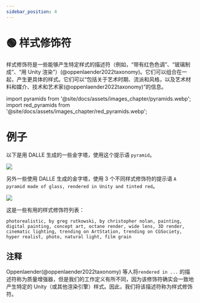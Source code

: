 ```yaml
---
sidebar_position: 4
---
```

# 🟢 样式修饰符

样式修饰符是一些能够产生特定样式的描述符（例如，“带有红色色调”、“玻璃制成”、“用 Unity 渲染”）(@oppenlaender2022taxonomy)。它们可以组合在一起，产生更具体的样式。它们可以“包括关于艺术时期、流派和风格，以及艺术材料和媒介、技术和艺术家(@oppenlaender2022taxonomy)”的信息。

import pyramids from '@site/docs/assets/images_chapter/pyramids.webp';
import red_pyramids from '@site/docs/assets/images_chapter/red_pyramids.webp';

# 例子

以下是用 DALLE 生成的一些金字塔，使用这个提示语 `pyramid`。

<div style={{textAlign: 'center'}}>
  <img src={pyramids} style={{width: "750px"}} />
</div>

另外一些使用 DALLE 生成的金字塔，使用 3 个不同样式修饰符的提示语 `A pyramid made of glass, rendered in Unity and tinted red`。

<div style={{textAlign: 'center'}}>
  <img src={red_pyramids} style={{width: "750px"}} />
</div>

这是一些有用的样式修饰符列表：

```text
photorealistic, by greg rutkowski, by christopher nolan, painting, digital painting, concept art, octane render, wide lens, 3D render, cinematic lighting, trending on ArtStation, trending on CGSociety, hyper realist, photo, natural light, film grain
```

## 注释

Oppenlaender(@oppenlaender2022taxonomy) 等人将`rendered in ...` 的描述符称为质量增强器，但是我们的工作定义有所不同，因为该修饰符确实会一致地产生特定的 Unity（或其他渲染引擎）样式。因此，我们将该描述符称为样式修饰符。
